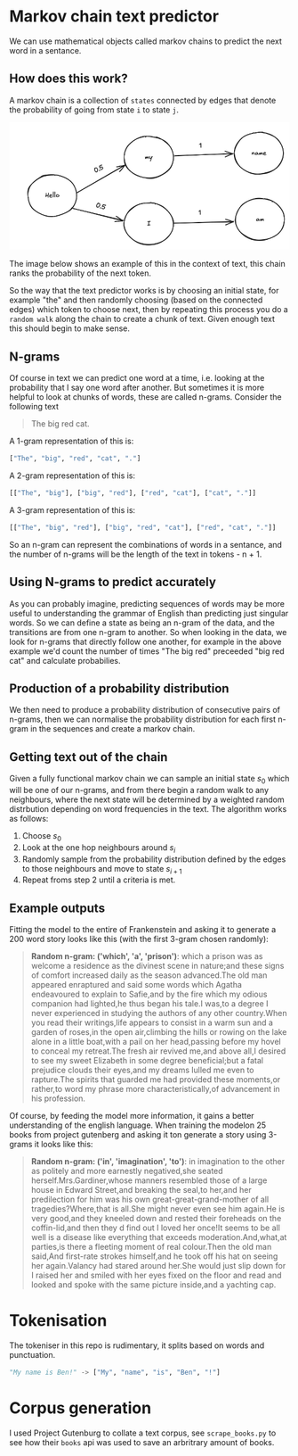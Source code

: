 # Markov chain text predictor

We can use mathematical objects called markov chains to predict the next word in a sentance.

## How does this work?

A markov chain is a collection of `states` connected by edges that denote the probability of going from state `i` to state `j`.

![image](markov_visual.png)

The image below shows an example of this in the context of text, this chain ranks the probability of the next token.

So the way that the text predictor works is by choosing an initial state, for example "the" and then randomly choosing (based on the connected edges) which token to choose next, then by repeating this process you do a `random walk` along the chain to create a chunk of text. Given enough text this should begin to make sense.

## N-grams

Of course in text we can predict one word at a time, i.e. looking at the probability that I say one word after another. But sometimes it is more helpful to look at chunks of words, these are called n-grams. Consider the following text

> The big red cat.

A 1-gram representation of this is:

```python
["The", "big", "red", "cat", "."]
```

A 2-gram representation of this is:

```python
[["The", "big"], ["big", "red"], ["red", "cat"], ["cat", "."]]
```

A 3-gram representation of this is:

```python
[["The", "big", "red"], ["big", "red", "cat"], ["red", "cat", "."]]
```

So an n-gram can represent the combinations of words in a sentance, and the number of n-grams will be the length of the text in tokens - n + 1.

## Using N-grams to predict accurately

As you can probably imagine, predicting sequences of words may be more useful to understanding the grammar of English than predicting just singular words. So we can define a state as being an n-gram of the data, and the transitions are from one n-gram to another. So when looking in the data, we look for n-grams that directly follow one another, for example in the above example we'd count the number of times "The big red" preceeded "big red cat" and calculate probabilies.

## Production of a probability distribution

We then need to produce a probability distribution of consecutive pairs of n-grams, then we can normalise the probability distribution for each first n-gram in the sequences and create a markov chain. 

## Getting text out of the chain

Given a fully functional markov chain  we can sample an initial state $s_0$ which will be one of our n-grams, and from there begin a random walk to any neighbours, where the next state will be determined by a weighted random distrbution depending on word frequencies in the text. The algorithm works as follows:

1. Choose $s_0$
2. Look at the one hop neighbours around $s_i$
3. Randomly sample from the probability distribution defined by the edges to those neighbours and move to state $s_{i+1}$
4. Repeat froms step 2 until a criteria is met.

## Example outputs

Fitting the model to the entire of Frankenstein and asking it to generate a 200 word story looks like this (with the first 3-gram chosen randomly):


>**Random n-gram: ('which', 'a', 'prison')**: which a prison was as welcome a residence as the divinest scene in nature;and these signs of comfort increased daily as the season advanced.The old man appeared enraptured and said some words which Agatha endeavoured to explain to Safie,and by the fire which my odious companion had lighted,he thus began his tale.I was,to a degree I never experienced in studying the authors of any other country.When you read their writings,life appears to consist in a warm sun and a garden of roses,in the open air,climbing the hills or rowing on the lake alone in a little boat,with a pail on her head,passing before my hovel to conceal my retreat.The fresh air revived me,and above all,I desired to see my sweet Elizabeth in some degree beneficial;but a fatal prejudice clouds their eyes,and my dreams lulled me even to rapture.The spirits that guarded me had provided these moments,or rather,to word my phrase more characteristically,of advancement in his profession.

Of course, by feeding the model more information, it gains a better understanding of the english language. When training the modelon 25 books from project gutenberg and asking it ton generate a story using 3-grams it looks like this: 

>**Random n-gram: ('in', 'imagination', 'to')**: in imagination to the other as politely and more earnestly negatived,she seated herself.Mrs.Gardiner,whose manners resembled those of a large house in Edward Street,and breaking the seal,to her,and her predilection for him was his own great-great-grand-mother of all tragedies?Where,that is all.She might never even see him again.He is very good,and they kneeled down and rested their foreheads on the coffin-lid,and then they d find out I loved her once!It seems to be all well is a disease like everything that exceeds moderation.And,what,at parties,is there a fleeting moment of real colour.Then the old man said,And first-rate strokes himself,and he took off his hat on seeing her again.Valancy had stared around her.She would just slip down for I raised her and smiled with her eyes fixed on the floor and read and looked and spoke with the same picture inside,and a yachting cap.

# Tokenisation

The tokeniser in this repo is rudimentary, it splits based on words and punctuation.

```py
"My name is Ben!" -> ["My", "name", "is", "Ben", "!"]
```

# Corpus generation

I used Project Gutenburg to collate a text corpus, see `scrape_books.py` to see how their `books` api was used to save an arbritrary amount of books.